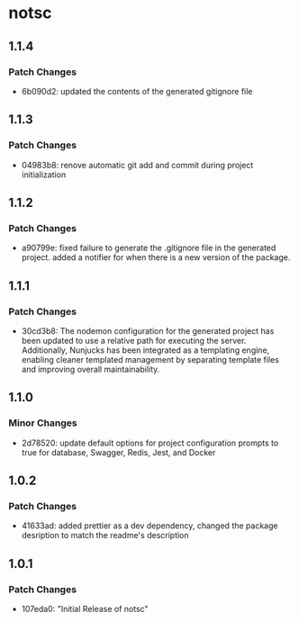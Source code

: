 # notsc

## 1.1.4

### Patch Changes

- 6b090d2: updated the contents of the generated gitignore file

## 1.1.3

### Patch Changes

- 04983b8: renove automatic git add and commit during project initialization

## 1.1.2

### Patch Changes

- a90799e: fixed failure to generate the .gitignore file in the generated project. added a notifier for when there is a new version of the package.

## 1.1.1

### Patch Changes

- 30cd3b8: The nodemon configuration for the generated project has been updated to use a relative path for executing the server. Additionally, Nunjucks has been integrated as a templating engine, enabling cleaner templated management by separating template files and improving overall maintainability.

## 1.1.0

### Minor Changes

- 2d78520: update default options for project configuration prompts to true for database, Swagger, Redis, Jest, and Docker

## 1.0.2

### Patch Changes

- 41633ad: added prettier as a dev dependency, changed the package desription to match the readme's description

## 1.0.1

### Patch Changes

- 107eda0: "Initial Release of notsc"
